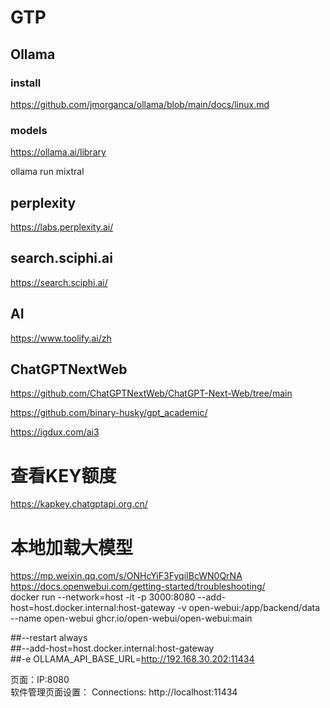 # GTP

## Ollama
### install
https://github.com/jmorganca/ollama/blob/main/docs/linux.md
### models
https://ollama.ai/library  

ollama run mixtral
## perplexity
https://labs.perplexity.ai/
## search.sciphi.ai
https://search.sciphi.ai/

## AI
https://www.toolify.ai/zh

## ChatGPTNextWeb
https://github.com/ChatGPTNextWeb/ChatGPT-Next-Web/tree/main

https://github.com/binary-husky/gpt_academic/

https://igdux.com/ai3


# 查看KEY额度
https://kapkey.chatgptapi.org.cn/


# 本地加载大模型
https://mp.weixin.qq.com/s/ONHcYiF3FyqiIBcWN0QrNA  
https://docs.openwebui.com/getting-started/troubleshooting/  
docker run --network=host -it  -p 3000:8080 --add-host=host.docker.internal:host-gateway  -v open-webui:/app/backend/data --name open-webui  ghcr.io/open-webui/open-webui:main   

##--restart always   
##--add-host=host.docker.internal:host-gateway  
##-e OLLAMA_API_BASE_URL=http://192.168.30.202:11434   

页面：IP:8080  
软件管理页面设置：  Connections:  http://localhost:11434    


